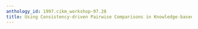 ```yaml
---
anthology_id: 1997.cikm_workshop-97.28
title: Using Consistency-driven Pairwise Comparisons in Knowledge-based Systems
---
```

